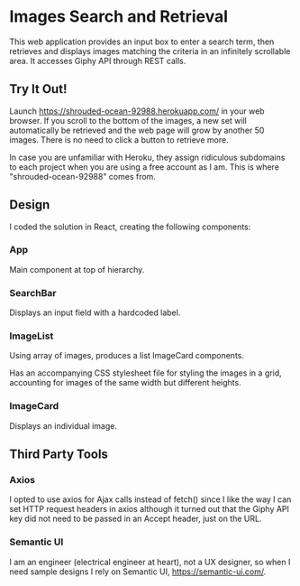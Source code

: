 # Images Search and Retrieval
This web application provides an input box to enter a search term, then retrieves and displays images matching the criteria in an infinitely scrollable area. It accesses Giphy API through REST calls. 

## Try It Out!
Launch https://shrouded-ocean-92988.herokuapp.com/ in your web browser. If you scroll to the bottom of the images, a new set will automatically be retrieved and the web page will grow by another 50 images. There is no need to click a button to retrieve more. 

In case you are unfamiliar with Heroku, they assign ridiculous subdomains to each project when you are using a free account as I am. This is where "shrouded-ocean-92988" comes from.

## Design

I coded the solution in React, creating the following components:

### App

Main component at top of hierarchy.

### SearchBar

Displays an input field with a hardcoded label.

### ImageList

Using array of images, produces a list ImageCard components.

Has an accompanying CSS stylesheet file for styling the images in a grid, accounting for images of the same width but different heights.

### ImageCard

Displays an individual image.

## Third Party Tools

### Axios

I opted to use axios for Ajax calls instead of fetch() since I like the way I can set HTTP request headers in axios although it turned out that the Giphy API key did not need to be passed in an Accept header, just on the URL.

### Semantic UI

I am an engineer (electrical engineer at heart), not a UX designer, so when I need sample designs I rely on Semantic UI, https://semantic-ui.com/.